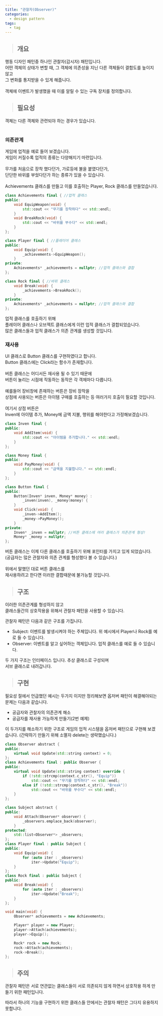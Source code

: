 ```yaml
---
title: "관찰자(Observer)"
categories:
  - design pattern
tags:
  - tag
---
```

> ## 개요

행동 디자인 패턴중 하나인 관찰자(감시자) 패턴입니다.<br>
어떤 객체의 상태가 변할 때, 그 객체에 의존성을 지닌 다른 객체들이 결합도를 높이지 않고<br>
그 변화를 통지받을 수 있게 해줍니다.<br>
<br>
객체에 이벤트가 발생했을 때 이를 알릴 수 있는 구독 장치를 정의합니다.<br>

> ## 필요성

객체는 다른 객체와 관련되야 하는 경우가 있습니다.<br>
<br>
### 의존관계
게임에 업적을 예로 들어 보겠습니다.<br>
게임이 커질수록 업적의 종류는 다양해지기 마련입니다.<br>
<br>
무가를 처음으로 장착 했다던가, 가로등에 불을 붙였다던가,<br>
단단한 바위를 부쉈다던가 하는 종류가 있을 수 있습니다.<br>
<br>
Achievements 클래스를 만들고 이를 호출하는 Player, Rock 클래스를 만들었습니다.
```cpp
class Achievements final { //업적 클래스
public:
	void EquipWeapon(void) {
		std::cout << "무기를 장착하다" << std::endl;
	}
	void BreakRock(void) {
		std::cout << "바위를 부수다" << std::endl;
	}
};
```
```cpp
class Player final { //플레이어 클래스
public:
	void Equip(void) {
		_achievements->EquipWeapon();
	}
private:
	Achievements* _achievements = nullptr; //업적 클래스와 결합
};
```
```cpp
class Rock final { //바위 클래스
	void Break(void) {
		_achievements->BreakRock();
	}
private:
	Achievements* _achievements = nullptr; //업적 클래스와 결합
};
```
업적 클래스를 호출하기 위해<br>
플레이어 클래스나 오브젝트 클래스에게 이런 업적 클래스가 결합되었습니다.<br>
많은 클래스들과 업적 클래스가 의존 관계를 생성할 것입니다.
### 재사용
UI 클래스로 Button 클래스를 구현하였다고 합니다.<br>
Button 클래스에는 Click라는 함수가 존재합니다.<br>
<br>
버튼 클래스는 어디서든 재사용 될 수 있기 때문에<br>
버튼이 눌리는 시점에 작동하는 동작은 각 객체마다 다릅니다.<br>
<br>
예를들어 장비창에 존재하는 버튼은 장비 장착을<br>
상점에 사용되는 버튼은 아이템 구매를 호출하는 등 여러가지 호출이 필요할 것입니다.<br>
<br>
여기서 상점 버튼은<br>
Inven에 아이템 추가, Money에 금액 지불, 행위를 해야한다고 가정해보겠습니다.<br>
```cpp
class Inven final {
public:
	void AddItem(void) {
		std::cout << "아이템을 추가합니다." << std::endl;
	}
};
```
```cpp
class Money final {
public:
	void PayMoney(void) {
		std::cout << "금액을 지불합니다." << std::endl;
	}
};
```
```cpp
class Button final {
public:
	Button(Inven* inven, Money* money) :
		_inven(inven), _money(money) {
	}
	void Click(void) {
		_inven->AddItem();
		_money->PayMoney();
	}
private:
	Inven* _inven = nullptr; //버튼 클래스에 여러 클래스가 의존관계 형성!
	Money* _money = nullptr;
};
```
버튼 클래스는 이제 다른 클래스를 호출하기 위해 포인터를 가지고 있게 되었습니다.<br>
(공급자는 많은 관찰자와 의존 관계를 형성했다 볼 수 있습니다.)<br>
<br>
위에서 말했던 대로 버튼 클래스를<br>
재사용하려고 한다면 이러한 결합때문에 불가능할 것입니다.
> ## 구조

이러한 의존관계를 형성하지 않고<br>
클래스들간의 상호작용을 위해서 관찰자 패턴을 사용할 수 있습니다.<br>

관찰자 패턴은 다음과 같은 구조를 가집니다.
- Subject: 이벤트를 발생시켜야 하는 주체입니다. 위 예시에서 Player나 Rock를 예로 들 수 있습니다.
- Observer: 이벤트를 알고 싶어하는 객체입니다. 업적 클래스를 예로 들 수 있습니다.

두 가지 구조는 인터페이스 입니다. 추상 클래스로 구성되며<br>
서브 클래스로 내려갑니다.

> ## 구현

필요성 절에서 언급했던 예시는 두가지 이지만 정리해보면 옵저버 패턴이 해결해야되는 문제는 다음과 같습니다.
- 공급자와 관찰자의 의존관계 해소
- 공급자를 재사용 가능하게 만들기(2번 예제)

이 두가지를 해소하기 위한 구조로 게임의 업적 시스템을
옵저버 패턴으로 구현해 보겠습니다.
(간략하기 만들기 위해 소멸자 delete는 생략했습니다.)
```cpp
class Observer abstract {
public:
	virtual void Update(std::string context) = 0;
};
class Achievements final : public Observer {
public:
	virtual void Update(std::string context) override {
		if (!std::strcmp(context.c_str(), "Equip"))
			std::cout << "무기를 장착하다" << std::endl;
		else if (!std::strcmp(context.c_str(), "Break"))
			std::cout << "바위를 부수다" << std::endl;
	}
};
```
```cpp
class Subject abstract {
public:
	void Attach(Observer* observer) {
		_observers.emplace_back(observer);
	}
protected:
	std::list<Observer*> _observers;
};
class Player final : public Subject {
public:
	void Equip(void) {
		for (auto iter : _observers)
			iter->Update("Equip");
	}
};
class Rock final : public Subject {
public:
	void Break(void) {
		for (auto iter : _observers)
			iter->Update("Break");
	}
};
```
```cpp
void main(void) {
	Observer* achievements = new Achievements;

	Player* player = new Player;
	player->Attach(achievements);
	player->Equip();

	Rock* rock = new Rock;
	rock->Attach(achievements);
	rock->Break();
};
```

> ## 주의
관찰자 패턴은 서로 연관없는 클래스들이 서로 의존되지 않게 하면서
상호작용 하게 만들기 위한 패턴입니다.

따라서 하나의 기능을 구현하기 위한 클래스들 안에서는
관찰자 패턴은 그다지 유용하지 못합니다.
